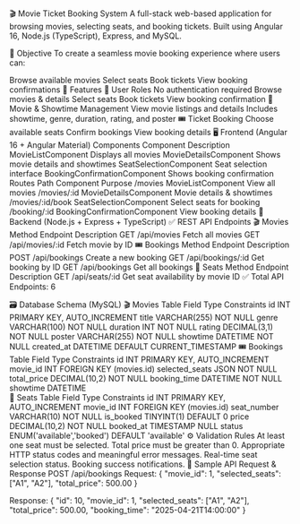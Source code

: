 🎬 Movie Ticket Booking System
A full-stack web-based application for browsing movies, selecting seats, and booking tickets. Built using Angular 16, Node.js (TypeScript), Express, and MySQL.

📌 Objective
To create a seamless movie booking experience where users can:

Browse available movies
Select seats
Book tickets
View booking confirmations
🚀 Features
👤 User Roles
No authentication required
Browse movies & details
Select seats
Book tickets
View booking confirmation
🎥 Movie & Showtime Management
View movie listings and details
Includes showtime, genre, duration, rating, and poster
🎟️ Ticket Booking
Choose available seats
Confirm bookings
View booking details
🖥️ Frontend (Angular 16 + Angular Material)
Components
Component	Description
MovieListComponent	Displays all movies
MovieDetailsComponent	Shows movie details and showtimes
SeatSelectionComponent	Seat selection interface
BookingConfirmationComponent	Shows booking confirmation
Routes
Path	Component	Purpose
/movies	MovieListComponent	View all movies
/movies/:id	MovieDetailsComponent	Movie details & showtimes
/movies/:id/book	SeatSelectionComponent	Select seats for booking
/booking/:id	BookingConfirmationComponent	View booking details
🔧 Backend (Node.js + Express + TypeScript)
✅ REST API Endpoints
🎬 Movies
Method	Endpoint	Description
GET	/api/movies	Fetch all movies
GET	/api/movies/:id	Fetch movie by ID
🎟️ Bookings
Method	Endpoint	Description
POST	/api/bookings	Create a new booking
GET	/api/bookings/:id	Get booking by ID
GET	/api/bookings	Get all bookings
💺 Seats
Method	Endpoint	Description
GET	/api/seats/:id	Get seat availability by movie ID
✅ Total API Endpoints: 6

🗃️ Database Schema (MySQL)
🎬 Movies Table
Field	Type	Constraints
id	INT	PRIMARY KEY, AUTO_INCREMENT
title	VARCHAR(255)	NOT NULL
genre	VARCHAR(100)	NOT NULL
duration	INT	NOT NULL
rating	DECIMAL(3,1)	NOT NULL
poster	VARCHAR(255)	NOT NULL
showtime	DATETIME	NOT NULL
created_at	DATETIME	DEFAULT CURRENT_TIMESTAMP
🎟️ Bookings Table
Field	Type	Constraints
id	INT	PRIMARY KEY, AUTO_INCREMENT
movie_id	INT	FOREIGN KEY (movies.id)
selected_seats	JSON	NOT NULL
total_price	DECIMAL(10,2)	NOT NULL
booking_time	DATETIME	NOT NULL
showtime	DATETIME	
💺 Seats Table
Field	Type	Constraints
id	INT	PRIMARY KEY, AUTO_INCREMENT
movie_id	INT	FOREIGN KEY (movies.id)
seat_number	VARCHAR(10)	NOT NULL
is_booked	TINYINT(1)	DEFAULT 0
price	DECIMAL(10,2)	NOT NULL
booked_at	TIMESTAMP	NULL
status	ENUM('available','booked')	DEFAULT 'available'
⚙️ Validation Rules
At least one seat must be selected.
Total price must be greater than 0.
Appropriate HTTP status codes and meaningful error messages.
Real-time seat selection status.
Booking success notifications.
🧪 Sample API Request & Response
POST /api/bookings
Request:
{
  "movie_id": 1,
  "selected_seats": ["A1", "A2"],
  "total_price": 500.00
}

Response:
{
  "id": 10,
  "movie_id": 1,
  "selected_seats": ["A1", "A2"],
  "total_price": 500.00,
  "booking_time": "2025-04-21T14:00:00"
}
